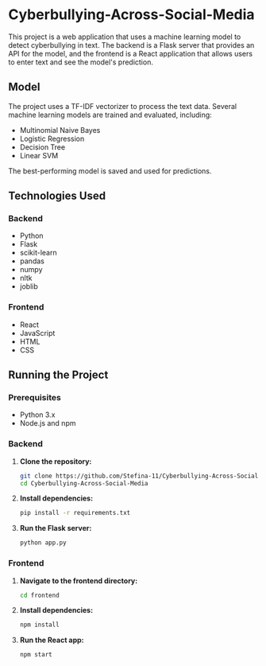 # Cyberbullying-Across-Social-Media

This project is a web application that uses a machine learning model to detect cyberbullying in text. The backend is a Flask server that provides an API for the model, and the frontend is a React application that allows users to enter text and see the model's prediction.

## Model

The project uses a TF-IDF vectorizer to process the text data. Several machine learning models are trained and evaluated, including:
- Multinomial Naive Bayes
- Logistic Regression
- Decision Tree
- Linear SVM

The best-performing model is saved and used for predictions.

## Technologies Used

### Backend
- Python
- Flask
- scikit-learn
- pandas
- numpy
- nltk
- joblib

### Frontend
- React
- JavaScript
- HTML
- CSS

## Running the Project

### Prerequisites

- Python 3.x
- Node.js and npm

### Backend

1. **Clone the repository:**
   ```bash
   git clone https://github.com/Stefina-11/Cyberbullying-Across-Social-Media.git
   cd Cyberbullying-Across-Social-Media
   ```

2. **Install dependencies:**
   ```bash
   pip install -r requirements.txt
   ```

3. **Run the Flask server:**
   ```bash
   python app.py
   ```

### Frontend

1. **Navigate to the frontend directory:**
   ```bash
   cd frontend
   ```

2. **Install dependencies:**
   ```bash
   npm install
   ```

3. **Run the React app:**
   ```bash
   npm start
   ```
